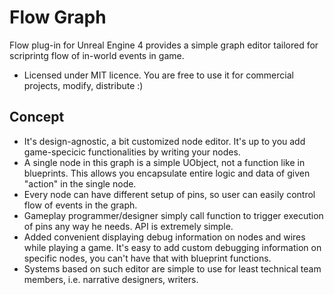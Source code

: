 # Flow Graph

Flow plug-in for Unreal Engine 4 provides a simple graph editor tailored for scriprintg flow of in-world events in game. 
* Licensed under MIT licence. You are free to use it for commercial projects, modify, distribute :)

## Concept
* It's design-agnostic, a bit customized node editor. It's up to you add game-specicic functionalities by writing your nodes.
* A single node in this graph is a simple UObject, not a function like in blueprints. This allows you encapsulate entire logic and data of given "action" in the single node. 
* Every node can have different setup of pins, so user can easily control flow of events in the graph.
* Gameplay programmer/designer simply call function to trigger execution of pins any way he needs. API is extremely simple.
* Added convenient displaying debug information on nodes and wires while playing a game. It's easy to add custom debugging information on specific nodes, you can't have that with blueprint functions.
* Systems based on such editor are simple to use for least technical team members, i.e. narrative designers, writers.
